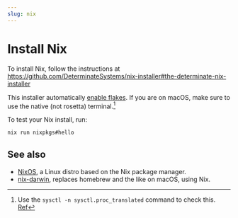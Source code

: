 ```yaml
---
slug: nix
---
```


# Install Nix

To install Nix, follow the instructions at https://github.com/DeterminateSystems/nix-installer#the-determinate-nix-installer

This installer automatically [enable flakes](https://nixos.wiki/wiki/Flakes#Enable_flakes). If you are on macOS, make sure to use the native (not rosetta) terminal.[^so]

To test your Nix install, run:

```sh
nix run nixpkgs#hello
```

## See also

- [NixOS](https://nixos.org/), a Linux distro based on the Nix package manager.
- [nix-darwin](https://github.com/LnL7/nix-darwin), replaces homebrew and the like on macOS, using Nix.

[^so]: Use the `sysctl -n sysctl.proc_translated` command to check this. [Ref](https://stackoverflow.com/a/67690510/55246)
